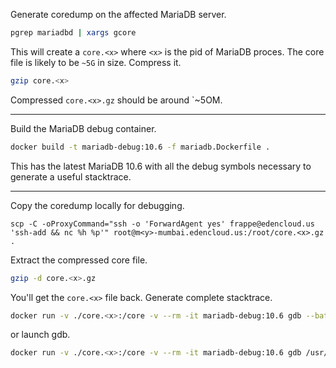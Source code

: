 Generate coredump on the affected MariaDB server.

```sh
pgrep mariadbd | xargs gcore
```

This will create a `core.<x>` where `<x>` is the pid of MariaDB proces. The core file is likely to be `~5G` in size. Compress it.

```sh
gzip core.<x>
```

Compressed `core.<x>.gz` should be around `~5OM.

---

Build the MariaDB debug container.

```sh
docker build -t mariadb-debug:10.6 -f mariadb.Dockerfile .
```

This has the latest MariaDB 10.6 with all the debug symbols necessary to generate a useful stacktrace.

---

Copy the coredump locally for debugging.

```
scp -C -oProxyCommand="ssh -o 'ForwardAgent yes' frappe@edencloud.us 'ssh-add && nc %h %p'" root@m<y>-mumbai.edencloud.us:/root/core.<x>.gz .
```

Extract the compressed core file.

```sh
gzip -d core.<x>.gz
```

You'll get the `core.<x>` file back. Generate complete stacktrace.

```sh
docker run -v ./core.<x>:/core -v --rm -it mariadb-debug:10.6 gdb --batch --eval-command="set print frame-arguments all" --eval-command="thread apply all bt full" /usr/sbin/mariadbd /core > stack.txt
```

or launch gdb.

```sh
docker run -v ./core.<x>:/core -v --rm -it mariadb-debug:10.6 gdb /usr/sbin/mariadbd /core
```
